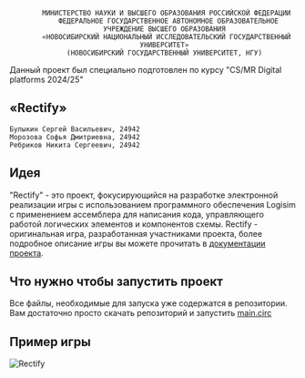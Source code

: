             МИНИСТЕРСТВО НАУКИ И ВЫСШЕГО ОБРАЗОВАНИЯ РОССИЙСКОЙ ФЕДЕРАЦИИ
                ФЕДЕРАЛЬНОЕ ГОСУДАРСТВЕННОЕ АВТОНОМНОЕ ОБРАЗОВАТЕЛЬНОЕ
                           УЧРЕЖДЕНИЕ ВЫСШЕГО ОБРАЗОВАНИЯ
            «НОВОСИБИРСКИЙ НАЦИОНАЛЬНЫЙ ИССЛЕДОВАТЕЛЬСКИЙ ГОСУДАРСТВЕННЫЙ
                                    УНИВЕРСИТЕТ»
                  (НОВОСИБИРСКИЙ ГОСУДАРСТВЕННЫЙ УНИВЕРСИТЕТ, НГУ)

Данный проект был специально подготовлен по курсу "CS/MR Digital platforms 2024/25"

## «Rectify»

    Булыкин Сергей Васильевич, 24942
    Морозова Софья Дмитриевна, 24942
    Ребриков Никита Сергеевич, 24942

## Идея

"Rectify" - это проект, фокусирующийся на разработке электронной реализации игры с использованием программного обеспечения Logisim с применением ассемблера для написания кода, управляющего работой логических элементов и компонентов схемы.
Rectify - оригинальная игра, разработанная участниками проекта, более подробное описание игры вы можете прочитать в [документации проекта](https://github.com/serge46b/Rectisim/blob/master/docs/%D0%9F%D0%BE%D1%8F%D1%81%D0%BD%D0%B8%D1%82%D0%B5%D0%BB%D1%8C%D0%BD%D0%B0%D1%8F%20%D0%B7%D0%B0%D0%BF%D0%B8%D1%81%D0%BA%D0%B0.pdf).

## Что нужно чтобы запустить проект

Все файлы, необходимые для запуска уже содержатся в репозитории. Вам достаточно просто скачать репозиторий и запустить [main.circ](https://github.com/serge46b/Rectisim/blob/master/src/circuits/)

## Пример игры

![Rectify](https://drive.usercontent.google.com/download?id=1ogG_ALUMPwI4GE4NiQW90yuELV_ceQ6S)
